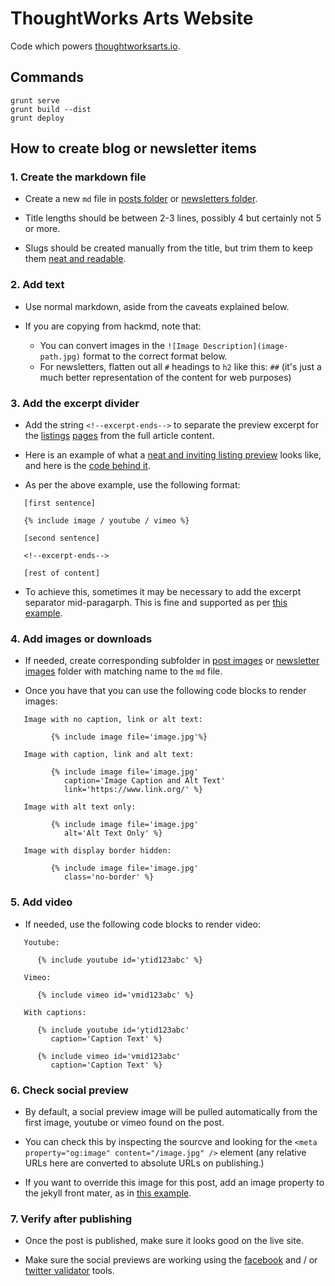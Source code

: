 # ThoughtWorks Arts Website
Code which powers [thoughtworksarts.io](https://thoughtworksarts.io).

## Commands
```
grunt serve
grunt build --dist
grunt deploy
```

## How to create blog or newsletter items

### 1. Create the markdown file
- Create a new `md` file in [posts folder](source/app/_posts) or [newsletters folder](source/app/_newsletters).

- Title lengths should be between 2-3 lines, possibly 4 but certainly not 5 or more.

- Slugs should be created manually from the title, but trim them to keep them [neat and readable](https://en.wikipedia.org/wiki/Clean_URL#Slug).

### 2. Add text

- Use normal markdown, aside from the caveats explained below.

- If you are copying from hackmd, note that:
  - You can convert images in the `![Image Description](image-path.jpg)` format to the correct format below.
  - For newsletters, flatten out all `#` headings to `h2` like this: `##` (it's just a much better representation of the content for web purposes)

### 3. Add the excerpt divider
- Add the string `<!--excerpt-ends-->` to separate the preview excerpt for the [listings](https://thoughtworksarts.io/blog/) [pages](https://thoughtworksarts.io/newsletters/) from the full article content.

- Here is an example of what a [neat and inviting listing preview](/readme/listing-example.jpg) looks like, and here is the [code behind it](https://raw.githubusercontent.com/thoughtworksarts/thoughtworksarts.github.io/source/app/_posts/2020-11-10-new-york-times-features-output.markdown).

- As per the above example, use the following format:

```
   [first sentence]

   {% include image / youtube / vimeo %}

   [second sentence]

   <!--excerpt-ends-->

   [rest of content]
```

- To achieve this, sometimes it may be necessary to add the excerpt separator mid-paragarph. This is fine and supported as per [this example](https://raw.githubusercontent.com/thoughtworksarts/thoughtworksarts.github.io/source/app/_posts/2020-03-31-rachel-uwa-school-machines-making-make-believe.markdown).

### 4. Add images or downloads
- If needed, create corresponding subfolder in [post images](source/app/images/posts) or [newsletter images](source/app/images/newsletters) folder with matching name to the `md` file.

- Once you have that you can use the following code blocks to render images:  
  
```
   Image with no caption, link or alt text:
   
         {% include image file='image.jpg'%}

   Image with caption, link and alt text:
   
         {% include image file='image.jpg'
            caption='Image Caption and Alt Text'
            link='https://www.link.org/' %}

   Image with alt text only:
   
         {% include image file='image.jpg'
            alt='Alt Text Only' %}

   Image with display border hidden:

         {% include image file='image.jpg'
            class='no-border' %}
```

### 5. Add video
- If needed, use the following code blocks to render video:

```
   Youtube:
   
      {% include youtube id='ytid123abc' %}

   Vimeo:

      {% include vimeo id='vmid123abc' %}

   With captions:

      {% include youtube id='ytid123abc'
         caption='Caption Text' %}

      {% include vimeo id='vmid123abc' 
         caption='Caption Text' %}
```

### 6. Check social preview
- By default, a social preview image will be pulled automatically from the first image, youtube or vimeo found on the post.

- You can check this by inspecting the sourcve and looking for the `<meta property="og:image" content="/image.jpg" />` element (any relative URLs here are converted to absolute URLs on publishing.)

- If you want to override this image for this post, add an image property to the jekyll front mater, as in [this example](https://raw.githubusercontent.com/thoughtworksarts/thoughtworksarts.github.io/source/app/_posts/2018-04-09-thoughtworks-arts-exhibition-spring-break-armory-week.markdown).

### 7. Verify after publishing
- Once the post is published, make sure it looks good on the live site.

- Make sure the social previews are working using the [facebook](https://developers.facebook.com/tools/debug/) and / or [twitter validator](https://cards-dev.twitter.com/validator) tools.

